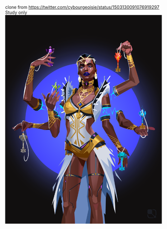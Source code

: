 clone from https://twitter.com/cybourgeoisie/status/1503130091076919297
Study only
![CyberBroker_0.svg](./CyberBroker_0.svg)

